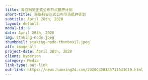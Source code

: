 ```yaml
---
title: 海伯利安正式公布节点抵押计划
short-title: 海伯利安正式公布节点抵押计划
subtitle: April 28th, 2020
layout: default
modal-id: 6
date: April 28th, 2020
img: staking-node.jpeg
thumbnail: staking-node-thumbnail.jpeg
alt: image-alt
project-date: April 28th, 2020
client: Hyperion
category: Media
link-type: out-link
out-link: https://news.huoxing24.com/20200428185711641619.html
---
```

